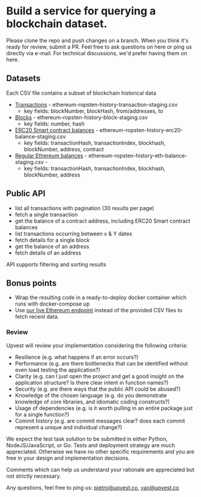 # Build a service for querying a blockchain dataset.

Please clone the repo and push changes on a branch. When you think it's ready for review, submit a PR. Feel free to ask questions on here or ping us directly via e-mail. For technical discussions, we'd prefer having them on here.

## Datasets

Each CSV file contains a subset of blockchain historical data

* [Transactions](https://storage.googleapis.com/upvest-development-blockchain-dumps/data/eth-ropsten-transactions.csv) - ethereum-ropsten-history-transaction-staging.csv
  * key fields: blockNumber, blockHash, from/addresses, to
* [Blocks](https://storage.googleapis.com/upvest-development-blockchain-dumps/data/eth-ropsten-blocks.csv) - ethereum-ropsten-history-block-staging.csv
  * key fields: number, hash
* [ERC20 Smart contract balances](https://storage.googleapis.com/upvest-development-blockchain-dumps/data/eth-ropsten-erc20-balance.csv) - ethereum-ropsten-history-erc20-balance-staging.csv
  * key fields: transactionHash, transactionIndex, blockhash, blockNumber, address, contract  
* [Regular Ethereum balances](https://storage.googleapis.com/upvest-development-blockchain-dumps/data/eth-ropsten-eth-balance.csv) - ethereum-ropsten-history-eth-balance-staging.csv -
  * key fields: transactionHash, transactionIndex, blockhash, blockNumber, address

## Public API

* list all transactions with pagination (30 results per page)
* fetch a single transaction
* get the balance of a contract address, including ERC20 Smart contract balances
* list transactions occurring between x & Y dates
* fetch details for a single block 
* get the balance of an address
* fetch details of an address

API supports filtering and sorting results

## Bonus points

* Wrap the resulting code in a ready-to-deploy docker container which runs with docker-compose up
* Use [our live Ethereum endpoint](https://eth.mainnet.node.upvest.co/) instead of the provided CSV files to fetch recent data. 

### Review

Upvest will review your implementation considering the following criteria:

* Resilience (e.g. what happens if an error occurs?)
* Performance (e.g. are there bottlenecks that can be identified without even load testing the application?)
* Clarity (e.g. can I just open the project and get a good insight on the application structure? Is there clear intent in function names?)
* Security (e.g. are there ways that the public API could be abused?)
* Knowledge of the chosen language (e.g. do you demonstrate knowledge of core libraries, and idiomatic coding constructs?)
* Usage of dependencies (e.g. is it worth pulling in an entire package just for a single function?)
* Commit history (e.g. are commit messages clear? does each commit represent a unique and individual change?)

We expect the test task solution to be submitted in either Python, NodeJS/JavaScript, or Go. Tests and deployment strategy are much appreciated. Otherwise we have no other specific requirements and you are free in your design and implementation decisions. 

Comments which can help us understand your rationale are appreciated but not strictly necessary.

Any questions, feel free to ping us: pietro@upvest.co, yao@upvest.co
